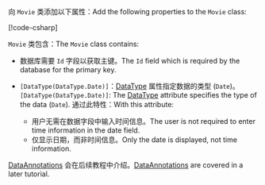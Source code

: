 <span data-ttu-id="11f28-101">向 `Movie` 类添加以下属性：</span><span class="sxs-lookup"><span data-stu-id="11f28-101">Add the following properties to the `Movie` class:</span></span>

[!code-csharp[](~/tutorials/first-mvc-app/start-mvc/sample/MvcMovie22/Models/Movie.cs?name=snippet1)]

<span data-ttu-id="11f28-102">`Movie` 类包含：</span><span class="sxs-lookup"><span data-stu-id="11f28-102">The `Movie` class contains:</span></span>

* <span data-ttu-id="11f28-103">数据库需要 `Id` 字段以获取主键。</span><span class="sxs-lookup"><span data-stu-id="11f28-103">The `Id` field which is required by the database for the primary key.</span></span>
* <span data-ttu-id="11f28-104">`[DataType(DataType.Date)]`：[DataType](/dotnet/api/microsoft.aspnetcore.mvc.dataannotations.internal.datatypeattributeadapter) 属性指定数据的类型 (`Date`)。</span><span class="sxs-lookup"><span data-stu-id="11f28-104">`[DataType(DataType.Date)]`:  The [DataType](/dotnet/api/microsoft.aspnetcore.mvc.dataannotations.internal.datatypeattributeadapter) attribute specifies the type of the data (`Date`).</span></span> <span data-ttu-id="11f28-105">通过此特性：</span><span class="sxs-lookup"><span data-stu-id="11f28-105">With this attribute:</span></span>

  * <span data-ttu-id="11f28-106">用户无需在数据字段中输入时间信息。</span><span class="sxs-lookup"><span data-stu-id="11f28-106">The user is not required to enter time information in the date field.</span></span>
  * <span data-ttu-id="11f28-107">仅显示日期，而非时间信息。</span><span class="sxs-lookup"><span data-stu-id="11f28-107">Only the date is displayed, not time information.</span></span>

<span data-ttu-id="11f28-108">[DataAnnotations](/dotnet/api/system.componentmodel.dataannotations) 会在后续教程中介绍。</span><span class="sxs-lookup"><span data-stu-id="11f28-108">[DataAnnotations](/dotnet/api/system.componentmodel.dataannotations) are covered in a later tutorial.</span></span>